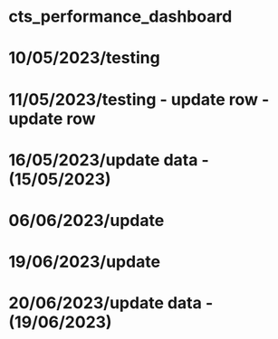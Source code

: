 # cts_performance_dashboard
# 10/05/2023/testing
# 11/05/2023/testing - update row - update row
# 16/05/2023/update data - (15/05/2023)
# 06/06/2023/update 
# 19/06/2023/update
# 20/06/2023/update data - (19/06/2023)

